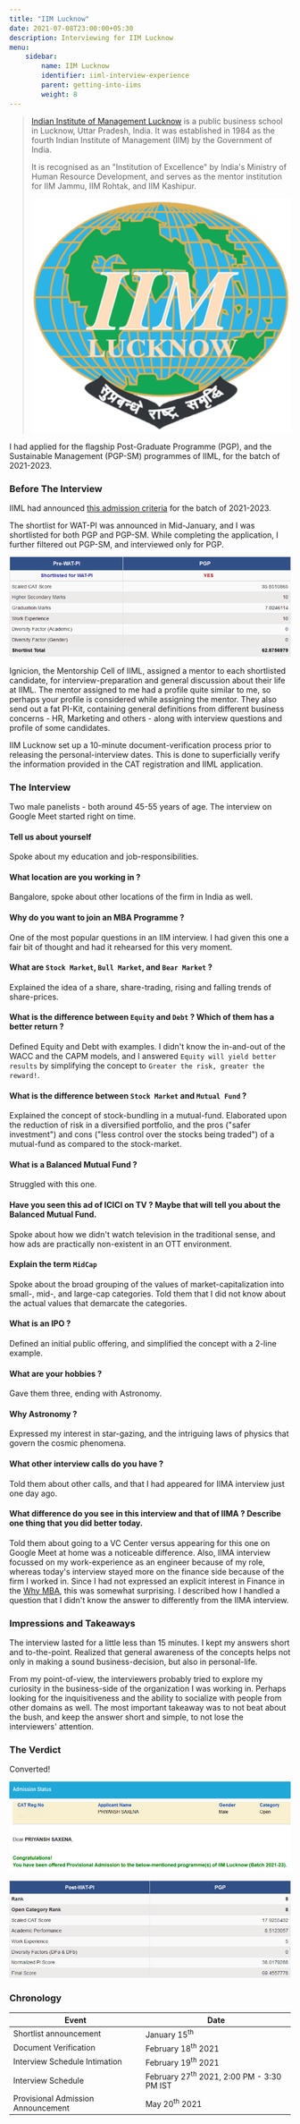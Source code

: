 ```yaml
---
title: "IIM Lucknow"
date: 2021-07-08T23:00:00+05:30
description: Interviewing for IIM Lucknow
menu:
    sidebar:
        name: IIM Lucknow
        identifier: iiml-interview-experience
        parent: getting-into-iims
        weight: 8
---
```


> [Indian Institute of Management Lucknow](https://iiml.ac.in) is a public business school in Lucknow, Uttar Pradesh, India. It was established in 1984 as the fourth Indian Institute of Management (IIM) by the Government of India.
>
> It is recognised as an "Institution of Excellence" by India's Ministry of Human Resource Development, and serves as the mentor institution for IIM Jammu, IIM Rohtak, and IIM Kashipur.
>
> ![logo](logo.png)

I had applied for the flagship Post-Graduate Programme (PGP), and the Sustainable Management (PGP-SM) programmes of IIML, for the batch of 2021-2023. 

### Before The Interview

IIML had announced [this admission criteria](https://www.iiml.ac.in/sites/default/files/upload/news/409065814Admission-Policy-2021-23_280121.pdf) for the batch of 2021-2023.

The shortlist for WAT-PI was announced in Mid-January, and I was shortlisted for both PGP and PGP-SM. While completing the application, I further filtered out PGP-SM, and interviewed only for PGP.

![shortlisting](before-scores.png)

Ignicion, the Mentorship Cell of IIML, assigned a mentor to each shortlisted candidate, for interview-preparation and general discussion about their life at IIML. The mentor assigned to me had a profile quite similar to me, so perhaps your profile is considered while assigning the mentor. They also send out a fat PI-Kit, containing general definitions from different business concerns - HR, Marketing and others - along with interview questions and profile of some candidates.

IIM Lucknow set up a 10-minute document-verification process prior to releasing the personal-interview dates. This is done to superficially verify the information provided in the CAT registration and IIML application.  

### The Interview

Two male panelists - both around 45-55 years of age. The interview on Google Meet started right on time.

#### Tell us about yourself
Spoke about my education and job-responsibilities.

#### What location are you working in ?
Bangalore, spoke about other locations of the firm in India as well.

#### Why do you want to join an MBA Programme ?
One of the most popular questions in an IIM interview. I had given this one a fair bit of thought and had it rehearsed for this very moment.

#### What are `Stock Market`, `Bull Market`, and `Bear Market` ?
Explained the idea of a share, share-trading, rising and falling trends of share-prices.

#### What is the difference between `Equity` and `Debt` ? Which of them has a better return ?
Defined Equity and Debt with examples. I didn't know the in-and-out of the WACC and the CAPM models, and I answered `Equity will yield better results` by simplifying the concept to `Greater the risk, greater the reward!`.

#### What is the difference between `Stock Market` and `Mutual Fund` ?
Explained the concept of stock-bundling in a mutual-fund. Elaborated upon the reduction of risk in a diversified portfolio, and the pros ("safer investment") and cons ("less control over the stocks being traded") of a mutual-fund as compared to the stock-market.

#### What is a Balanced Mutual Fund ?
Struggled with this one.

#### Have you seen this ad of ICICI on TV ? Maybe that will tell you about the Balanced Mutual Fund.
Spoke about how we didn't watch television in the traditional sense, and how ads are practically non-existent in an OTT environment.

#### Explain the term `MidCap`
Spoke about the broad grouping of the values of market-capitalization into small-, mid-, and large-cap categories. Told them that I did not know about the actual values that demarcate the categories.

#### What is an IPO ?
Defined an initial public offering, and simplified the concept with a 2-line example.

#### What are your hobbies ?
Gave them three, ending with Astronomy.

#### Why Astronomy ?
Expressed my interest in star-gazing, and the intriguing laws of physics that govern the cosmic phenomena.

#### What other interview calls do you have ?
Told them about other calls, and that I had appeared for IIMA interview just one day ago.

#### What difference do you see in this interview and that of IIMA ? Describe one thing that you did better today.
Told them about going to a VC Center versus appearing for this one on Google Meet at home was a noticeable difference. Also, IIMA interview focussed on my work-experience as an engineer because of my role, whereas today's interview stayed more on the finance side because of the firm I worked in. Since I had not expressed an explicit interest in Finance in the [Why MBA](#why-do-you-want-to-join-an-mba-programme-), this was somewhat surprising. I described how I handled a question that I didn't know the answer to differently from the IIMA interview.

### Impressions and Takeaways

The interview lasted for a little less than 15 minutes. I kept my answers short and to-the-point. Realized that general awareness of the concepts helps not only in making a sound business-decision, but also in personal-life.

From my point-of-view, the interviewers probably tried to explore my curiosity in the business-side of the organization I was working in. Perhaps looking for the inquisitiveness and the ability to socialize with people from other domains as well. The most important takeaway was to not beat about the bush, and keep the answer short and simple, to not lose the interviewers' attention.

### The Verdict

Converted!

![verdict](verdict.png)

![scores](after-scores.png)

### Chronology

| Event | Date |
| --- | --- |
| Shortlist announcement | January 15<sup>th</sup> |
| Document Verification | February 18<sup>th</sup> 2021 |
| Interview Schedule Intimation | February 19<sup>th</sup> 2021 |
| Interview Schedule | February 27<sup>th</sup> 2021, 2:00 PM - 3:30 PM IST |
| Provisional Admission Announcement | May 20<sup>th</sup> 2021 |

